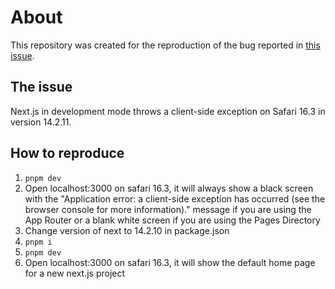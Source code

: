 # About

This repository was created for the reproduction of the bug reported in [this issue](https://github.com/vercel/next.js/issues/70079).

## The issue

Next.js in development mode throws a client-side exception on Safari 16.3 in version 14.2.11.

## How to reproduce

1. `pnpm dev`
2. Open localhost:3000 on safari 16.3, it will always show a black screen with the "Application error: a client-side exception has occurred (see the browser console for more information)." message if you are using the App Router or a blank white screen if you are using the Pages Directory
3. Change version of next to 14.2.10 in package.json
4. `pnpm i`
5. `pnpm dev`
6. Open localhost:3000 on safari 16.3, it will show the default home page for a new next.js project
